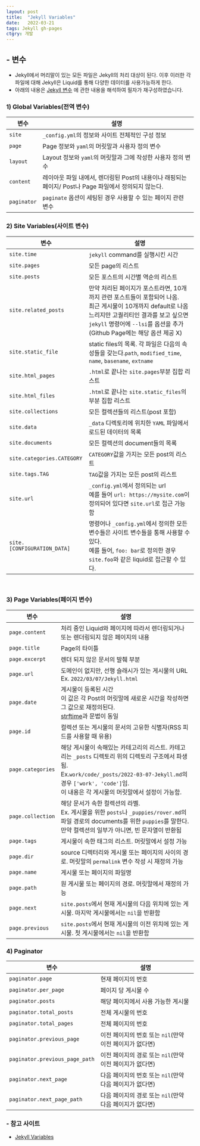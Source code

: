 ```yaml
---
layout: post
title:  "Jekyll Variables"
date:   2022-03-21
tags: Jekyll gh-pages
ctgry: 개발
---
```


## - 변수
* Jekyll에서 머리말이 있는 모든 파일은 Jekyll의 처리 대상이 된다. 이후 이러한 각 파일에 대해 Jekyll은 Liquid를 통해 다양한 데이터를 사용가능하게 한다.
* 아래의 내용은 [Jekyll 변수](https://jekyllrb.com/docs/variables/) 에 관한 내용을 해석하여 필자가 재구성하였습니다.

### 1) Global Variables(전역 변수)

|변수|설명|
|--|--|
|`site`|`_config.yml`의 정보와 사이트 전체적인 구성 정보|
|`page`|Page 정보와 `yaml`의 머릿말과 사용자 정의 변수|
|`layout`| Layout 정보와 `yaml`의 머릿말과 그에 작성한 사용자 정의 변수|
|`content`|레이아웃 파일 내에서, 렌더링된 Post의 내용이나 래핑되는 페이지/ Post나 Page 파일에서 정의되지 않는다.|
|`paginator`|`paginate` 옵션이 세팅된 경우 사용할 수 있는 페이지 관련 변수|

### 2) Site Variables(사이트 변수)

|변수|설명|
|--|--|
|`site.time`|`jekyll` command를 실행시킨 시간|
|`site.pages`|모든 page의 리스트|
|`site.posts`|모든 포스트의 시간별 역순의 리스트|
|`site.related_posts`|만약 처리된 페이지가 포스트라면, 10개까지 관련 포스트들이 포함되어 나옴. <br> 최근 게시물이 10개까지 default로 나옴 느리지만 고퀄리티인 결과를 보고 싶으면 `jekyll` 명령어에 `--lsi`를 옵션을 추가 <br> (Github Page에는 해당 옵션 제공 X)|
|`site.static_file`|static files의 목록. 각 파일은 다음의 속성들을 갖는다.`path`, `modified_time`, `name`, `basename`, `extname` |
|`site.html_pages`|`.html`로 끝나는 `site.pages`부분 집합 리스트|
|`site.html_files`|`.html`로 끝나는 `site.static_files`의 부분 집합 리스트|
|`site.collections`|모든 컬렉션들의 리스트(post 포함)|
|`site.data`|`_data` 디렉토리에 위치한 `YAML` 파일에서 로드된 데이터의 목록|
|`site.documents`|모든 컬렉션의 document들의 목록|
|`site.categories.CATEGORY`|`CATEGORY`값을 가지는 모든 post의 리스트|
|`site.tags.TAG`|`TAG`값을 가지는 모든 post의 리스트|
|`site.url`|`_config.yml`에서 정의되는 url <br> 예를 들어 `url: https://mysite.com`이 정의되어 있다면 `site.url`로 접근 가능함 |
|`site.[CONFIGURATION_DATA]`|명령어나 `_config.yml`에서 정의한 모든 변수들은 사이트 변수들을 통해 사용할 수 있다. <br> 예를 들어, `foo: bar`로 정의한 경우 `site.foo`와 같은 liquid로 접근할 수 있다.|

<br>

### 3) Page Variables(페이지 변수)

|변수|설명|
|--|--|
|`page.content`| 처리 중인 Liquid와 페이지에 따라서 렌더링되거나 또는 렌더링되지 않은 페이지의 내용|
|`page.title`|Page의 타이틀|
|`page.excerpt`| 렌더 되지 않은 문서의 발췌 부분 |
|`page.url`| 도메인이 없지만, 선행 슬래시가 있는 게시물의 URL <br> Ex. `2022/03/07/Jekyll.html`|
|`page.date`|게시물이 등록된 시간<br> 이 값은 각 Post의 머릿말에 새로운 시간을 작성하면 그 값으로 재정의된다. <br> [strftime](http://strftime.net/)과 문법이 동일|
|`page.id`|컬렉션 또는 게시물의 문서의 고유한 식별자(RSS 피드를 사용할 때 유용)|
|`page.categories`|해당 게시물이 속해있는 카테고리의 리스트. 카테고리는 `_posts` 디렉토리 위의 디렉토리 구조에서 파생됨. <br> Ex.`work/code/_posts/2022-03-07-Jekyll.md`의 경우 `['work', 'code']`임. <br> 이 내용은 각 게시물의 머릿말에서 설정이 가능함.|
|`page.collection`|해당 문서가 속한 컬렉션의 라벨. <br> Ex. 게시물을 위한 `posts`나 `_puppies/rover.md`의 파일 경로의 documents를 위한 `puppies`를 말한다. <br> 만약 컬렉션의 일부가 아니면, 빈 문자열이 반환됨|
|`page.tags`|게시물이 속한 태그의 리스트. 머릿말에서 설정 가능|
|`page.dir`|source 디렉터리와 게시물 또는 페이지의 사이의 경로. 머릿말의 `permalink` 변수 작성 시 재정의 가능|
|`page.name`|게시물 또는 페이지의 파일명 |
|`page.path`|원 게시물 또는 페이지의 경로. 머릿말에서 재정의 가능|
|`page.next`|`site.posts`에서 현재 게시물의 다음 위치에 있는 게시물. 마지막 게시물에서는 `nil`을 반환함|
|`page.previous`|`site.posts`에서 현재 게시물의 이전 위치에 있는 게시물. 첫 게시물에서는 `nil`을 반환함|

### 4) Paginator

|변수|설명|
|--|--|
|`paginator.page`|현재 페이지의 번호|
|`paginator.per_page`| 페이지 당 게시물 수|
|`paginator.posts`|해당 페이지에서 사용 가능한 게시물|
|`paginator.total_posts`|전체 게시물의 번호|
|`paginator.total_pages`|전체 페이지의 번호|
|`paginator.previous_page`|이전 페이지의 번호 또는 `nil`(만약 이전 페이지가 없다면)|
|`paginator.previous_page_path`|이전 페이지의 경로 또는 `nil`(만약 이전 페이지가 없다면)|
|`paginator.next_page`|다음 페이지의 번호 또는 `nil`(만약 다음 페이지가 없다면)|
|`paginator.next_page_path`|다음 페이지의 경로 또는 `nil`(만약 다음 페이지가 없다면)|


### - 참고 사이트
* [Jekyll Variables](https://jekyllrb.com/docs/variables/)